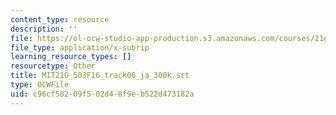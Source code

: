 ```yaml
---
content_type: resource
description: ''
file: https://ol-ocw-studio-app-production.s3.amazonaws.com/courses/21g-503-japanese-iii-fall-2019/c96cf58209f502d48f9eb522d473182a_MIT21G_503F16_track06_ja_300k.srt
file_type: application/x-subrip
learning_resource_types: []
resourcetype: Other
title: MIT21G_503F16_track06_ja_300k.srt
type: OCWFile
uid: c96cf582-09f5-02d4-8f9e-b522d473182a
---
```

